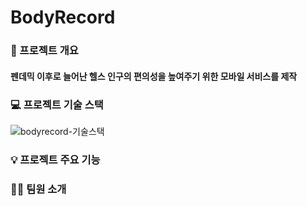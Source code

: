 # BodyRecord
### 🚩 프로젝트 개요
#### 펜데믹 이후로 늘어난 헬스 인구의 편의성을 높여주기 위한 모바일 서비스를 제작

### 💻 프로젝트 기술 스택
![bodyrecord-기술스택](https://github.com/A1B1O3/.github/assets/97442812/bee4fc1f-af11-4a0c-9edd-491cc5687f68)

### 💡 프로젝트 주요 기능


### 🧑‍💻 팀원 소개

